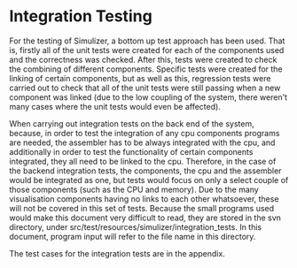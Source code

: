 # Integration Testing #

For the testing of Simulizer, a bottom up test approach has been used. That is, firstly all of the unit tests were created for each of the components used and the correctness was checked. After this, tests were created to check the combining of different components. Specific tests were created for the linking of certain components, but as well as this, regression tests were carried out to check that all of the unit tests were still passing when a new component was linked (due to the low coupling of the system, there weren't many cases where the unit tests would even be affected).

When carrying out integration tests on the back end of the system, because, in order to test the integration of any cpu components programs are needed, the assembler has to be always integrated with the cpu, and additionally in order to test the functionality of certain components integrated, they all need to be linked to the cpu. Therefore, in the case of the backend integration tests, the components, the cpu and the assembler would be integrated as one, but tests would focus on only a select couple of those components (such as the CPU and memory). Due to the many visualisation components having no links to each other whatsoever, these will not be covered in this set of tests. Because the small programs used would make this document very difficult to read, they are stored in the svn directory, under src/test/resources/simulizer/integration_tests. In this document, program input will refer to the file name in this directory.

The test cases for the integration tests are in the appendix.
